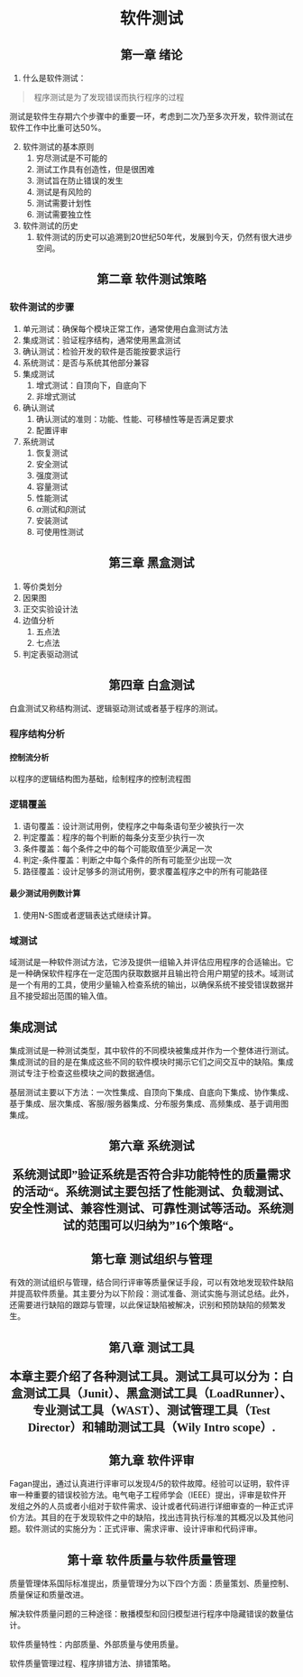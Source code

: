 <h1 style="text-align:center;font-family:'宋体'">
    软件测试
</h1>





<h2 style="font-family:'宋体';text-align:center"> 
    第一章 绪论
</h2>



1. 什么是软件测试：

> ​	程序测试是为了发现错误而执行程序的过程

​		测试是软件生存期六个步骤中的重要一环，考虑到二次乃至多次开发，软件测试在软件工作中比重可达50%。

2. 软件测试的基本原则
    1. 穷尽测试是不可能的
    2. 测试工作具有创造性，但是很困难
    3. 测试旨在防止错误的发生
    4. 测试是有风险的
    5. 测试需要计划性
    6. 测试需要独立性
3. 软件测试的历史
    1. 软件测试的历史可以追溯到20世纪50年代，发展到今天，仍然有很大进步空间。



<h2 style="font-family:'宋体';text-align:center;">
    第二章 软件测试策略
</h2>

### 软件测试的步骤

1. 单元测试：确保每个模块正常工作，通常使用白盒测试方法
2. 集成测试：验证程序结构，通常使用黑盒测试
3. 确认测试：检验开发的软件是否能按要求运行
4. 系统测试：是否与系统其他部分兼容
5. 集成测试
    1. 增式测试：自顶向下，自底向下
    2. 非增式测试
6. 确认测试
    1. 确认测试的准则：功能、性能、可移植性等是否满足要求
    2. 配置评审
7. 系统测试
    1. 恢复测试
    2. 安全测试
    3. 强度测试
    4. 容量测试
    5. 性能测试
    6. $\alpha$测试和$\beta$测试
    7. 安装测试
    8. 可使用性测试







<h2 style="font-family:'宋体';text-align:center;">
    第三章 黑盒测试
</h2>

1. 等价类划分
2. 因果图
3. 正交实验设计法
4. 边值分析
    1. 五点法
    2. 七点法
5. 判定表驱动测试



<h2 style="font-family:'宋体';text-align:center;">
第四章 白盒测试
</h2>

白盒测试又称结构测试、逻辑驱动测试或者基于程序的测试。

### 程序结构分析

#### 控制流分析

以程序的逻辑结构图为基础，绘制程序的控制流程图

### 逻辑覆盖

1. 语句覆盖：设计测试用例，使程序之中每条语句至少被执行一次
2. 判定覆盖：程序的每个判断的每条分支至少执行一次
3. 条件覆盖：每个条件之中的每个可能取值至少满足一次
4. 判定-条件覆盖：判断之中每个条件的所有可能至少出现一次
5. 路径覆盖：设计足够多的测试用例，要求覆盖程序之中的所有可能路径

#### 最少测试用例数计算

1. 使用N-S图或者逻辑表达式继续计算。

### 域测试

域测试是一种软件测试方法，它涉及提供一组输入并评估应用程序的合适输出。它是一种确保软件程序在一定范围内获取数据并且输出符合用户期望的技术。域测试是一个有用的工具，使用少量输入检查系统的输出，以确保系统不接受错误数据并且不接受超出范围的输入值。



## 集成测试

集成测试是一种测试类型，其中软件的不同模块被集成并作为一个整体进行测试。集成测试的目的是在集成这些不同的软件模块时揭示它们之间交互中的缺陷。集成测试专注于检查这些模块之间的数据通信。

基层测试主要以下方法：一次性集成、自顶向下集成、自底向下集成、协作集成、基于集成、层次集成、客服/服务器集成、分布服务集成、高频集成、基于调用图集成。



<h2 style="text-align:center;font-family:'宋体'">第六章 系统测试

   系统测试即”验证系统是否符合非功能特性的质量需求的活动“。系统测试主要包括了性能测试、负载测试、安全性测试、兼容性测试、可靠性测试等活动。系统测试的范围可以归纳为”16个策略“。





<h2 style="text-align:center;font-family:'宋体';"> 
    第七章 测试组织与管理
</h2>

有效的测试组织与管理，结合同行评审等质量保证手段，可以有效地发现软件缺陷并提高软件质量。其主要分为以下阶段：测试准备、测试实施与测试总结。此外，还需要进行缺陷的跟踪与管理，以此保证缺陷被解决，识别和预防缺陷的频繁发生。





<h2 style="text-align:center;font-family:'宋体'">
  第八章 测试工具

本章主要介绍了各种测试工具。测试工具可以分为：白盒测试工具（Junit）、黑盒测试工具（LoadRunner）、专业测试工具（WAST）、测试管理工具（Test Director）和辅助测试工具（Wily Intro scope）.





<h2 style="font-family:'宋体';text-align:center;">
    第九章 软件评审
</h2>

Fagan提出，通过认真进行评审可以发现4/5的软件故障。经验可以证明，软件评审一种重要的错误校验方法。电气电子工程师学会（IEEE）提出，评审是软件开发组之外的人员或者小组对于软件需求、设计或者代码进行详细审查的一种正式评价方法。其目的在于发现软件之中的缺陷，找出违背执行标准的其概况以及其他问题。软件测试的实施分为：正式评审、需求评审、设计评审和代码评审。





<h2 style="text-align:center;font-family:'宋体'">
  第十章 软件质量与软件质量管理  
</h2>



质量管理体系国际标准提出，质量管理分为以下四个方面：质量策划、质量控制、质量保证和质量改进。

解决软件质量问题的三种途径：散播模型和回归模型进行程序中隐藏错误的数量估计。

软件质量特性：内部质量、外部质量与使用质量。

软件质量管理过程、程序排错方法、排错策略。